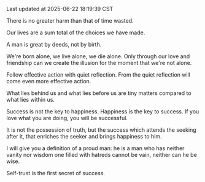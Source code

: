 Last updated at 2025-06-22 18:19:39 CST

There is no greater harm than that of time wasted.

Our lives are a sum total of the choices we have made.

A man is great by deeds, not by birth.

We're born alone, we live alone, we die alone. Only through our love and friendship can we create the illusion for the moment that we're not alone.

Follow effective action with quiet reflection. From the quiet reflection will come even more effective action.

What lies behind us and what lies before us are tiny matters compared to what lies within us.

Success is not the key to happiness. Happiness is the key to success. If you love what you are doing, you will be successful.

It is not the possession of truth, but the success which attends the seeking after it, that enriches the seeker and brings happiness to him.

I will give you a definition of a proud man: he is a man who has neither vanity nor wisdom one filled with hatreds cannot be vain, neither can he be wise.

Self-trust is the first secret of success.

